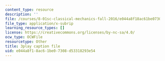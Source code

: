 ```yaml
---
content_type: resource
description: ''
file: /courses/8-01sc-classical-mechanics-fall-2016/e044a8f18ac61be07308d53318293e54_1AJbVRQTZlA.srt
file_type: application/x-subrip
learning_resource_types: []
license: https://creativecommons.org/licenses/by-nc-sa/4.0/
ocw_type: OCWFile
resourcetype: Other
title: 3play caption file
uid: e044a8f1-8ac6-1be0-7308-d53318293e54
---
```

